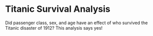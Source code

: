 # Titanic Survival Analysis

Did passenger class, sex, and age have an effect of who survived the Titanic disaster of 1912?  This analysis says yes!

